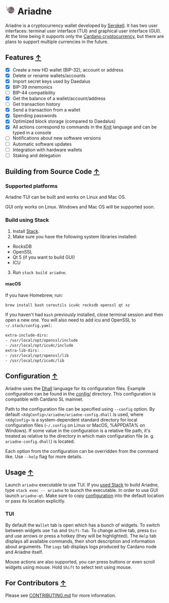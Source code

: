 # ![](./img/logo.png) Ariadne

Ariadne is a cryptocurrency wallet developed by
[Serokell](https://serokell.io/). It has two user interfaces: terminal
user interface (TUI) and graphical user interface (GUI). At the time
being it supports only the [Cardano
cryptocurrency](https://www.cardano.org/), but there are plans to
support multiple currencies in the future.

## Features [↑](#-ariadne)

* [x] Create a new HD wallet (BIP-32), account or address
* [x] Delete or rename wallets/accounts
* [x] Import secret keys used by Daedalus
* [x] BIP-39 mnemonics
* [ ] BIP-44 compatibility
* [x] Get the balance of a wallet/account/address
* [ ] Get transaction history
* [x] Send a transaction from a wallet
* [x] Spending passwords
* [x] Optimized block storage (compared to Daedalus)
* [x] All actions correspond to commands in the [Knit](knit/README.md)
language and can be typed in a console
* [ ] Notifications about new software versions
* [ ] Automatic software updates
* [ ] Integration with hardware wallets
* [ ] Staking and delegation

## Building from Source Code [↑](#-ariadne)

### Supported platforms

Ariadne TUI can be built and works on Linux and Mac OS.

GUI only works on Linux. Windows and Mac OS will be supported soon.

### Build using Stack

1. Install [Stack](https://docs.haskellstack.org/en/stable/README/).
2. Make sure you have the following system libraries installed:
  - RocksDB
  - OpenSSL
  - Qt 5 (if you want to build GUI)
  - ICU
3. Run `stack build ariadne`.

#### macOS


If you have Homebrew, run:

```
brew install bash coreutils icu4c rocksdb openssl qt xz 
```

If you haven't had `bash` previously installed, close terminal session
and then open a new one. You will also need to add icu and OpenSSL to
`~/.stack/config.yaml`:

```
extra-include-dirs:
- /usr/local/opt/openssl/include
- /usr/local/opt/icu4c/include
extra-lib-dirs:
- /usr/local/opt/openssl/lib
- /usr/local/opt/icu4c/lib
```

## Configuration [↑](#-ariadne)

Ariadne uses the [Dhall](https://github.com/dhall-lang/dhall-lang)
language for its configuration files. Example configuration can be
found in the [config/](config) directory. This configuration is
compatible with Cardano SL mainnet.

Path to the configuration file can be specified using `--config` option. By
default `<XdgConfig>/ariadne/ariadne-config.dhall` is used, where
`<XdgConfig>` is a system-dependent standard directory for local
configuration files (`~/.config` on Linux or MacOS, %APPDATA% on
Windows). If some value in the configuration is a relative file path,
it's treated as relative to the directory in which main configuration
file (e. g. `ariadne-config.dhall`) is located.

Each option from the configuration can be overridden from the command
like. Use `--help` flag for more details.

## Usage [↑](#-ariadne)

Launch `ariadne` executable to use TUI. If you [used
Stack](#build-using-stack) to build Ariadne, type `stack exec --
ariadne` to launch the executable. In order to use GUI launch
`ariadne-qt`. Make sure to copy [configuration](#Configuration) into
the default location or pass its location explicitly.

### TUI

By default the `Wallet` tab is open which has a bunch of widgets. To
switch between widgets use `Tab` and `Shift-Tab`. To change active
tab, press `Esc` and use arrows or press a hotkey (they will be
highlighted). The `Help` tab displays all available commands, their
short description and information about arguments. The `Logs` tab
displays logs produced by Cardano node and Ariadne itself.

Mouse actions are also supported, you can press buttons or even scroll
widgets using mouse. Hold `Shift` to select text using mouse.

## For Contributors [↑](#-ariadne)

Please see [CONTRIBUTING.md](CONTRIBUTING.md) for more information.
